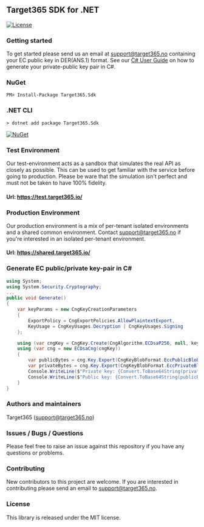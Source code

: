 ## Target365 SDK for .NET
[![License](https://img.shields.io/github/license/Target365/sdk-for-net.svg?style=flat)](https://opensource.org/licenses/MIT)

### Getting started
To get started please send us an email at <support@target365.no> containing your EC public key in DER(ANS.1) format.
See our [C# User Guide](USERGUIDE.md) on how to generate your private-public key pair in C#.

### NuGet
```
PM> Install-Package Target365.Sdk
```

### .NET CLI
```
> dotnet add package Target365.Sdk
```
[![NuGet](https://buildstats.info/nuget/target365.sdk)](https://www.nuget.org/packages/Target365.Sdk)

### Test Environment
Our test-environment acts as a sandbox that simulates the real API as closely as possible. This can be used to get familiar with the service before going to production. Please be ware that the simulation isn't perfect and must not be taken to have 100% fidelity.

#### Url: https://test.target365.io/

### Production Environment
Our production environment is a mix of per-tenant isolated environments and a shared common environment. Contact <support@target365.no> if you're interested in an isolated per-tenant environment.

#### Url: https://shared.target365.io/

### Generate EC public/private key-pair in C#
```C#
using System;
using System.Security.Cryptography;
...
public void Generate()
{
    var keyParams = new CngKeyCreationParameters
    {
        ExportPolicy = CngExportPolicies.AllowPlaintextExport,
        KeyUsage = CngKeyUsages.Decryption | CngKeyUsages.Signing
    };

    using (var cngKey = CngKey.Create(CngAlgorithm.ECDsaP256, null, keyParams))
    using (var cng = new ECDsaCng(cngKey))
    {
        var publicBytes = cng.Key.Export(CngKeyBlobFormat.EccPublicBlob);
        var privateBytes = cng.Key.Export(CngKeyBlobFormat.EccPrivateBlob);
        Console.WriteLine($"Private key: {Convert.ToBase64String(privateBytes)}");
        Console.WriteLine($"Public key: {Convert.ToBase64String(publicBytes)}");
    }
}
```

### Authors and maintainers
Target365 (<support@target365.no>)

### Issues / Bugs / Questions
Please feel free to raise an issue against this repository if you have any questions or problems.

### Contributing
New contributors to this project are welcome. If you are interested in contributing please
send an email to support@target365.no.

### License
This library is released under the MIT license.

